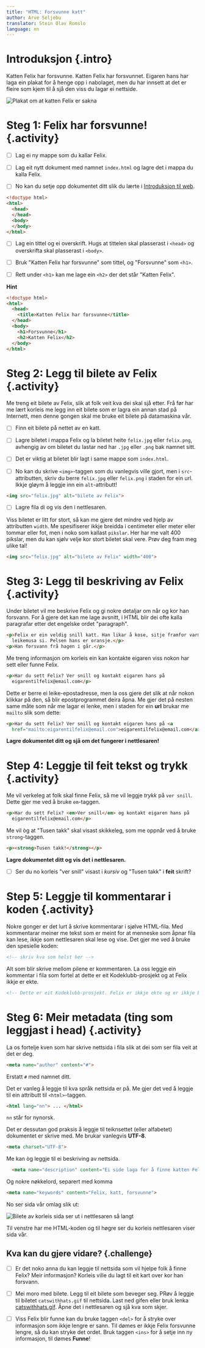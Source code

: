 ```yaml
---
title: "HTML: Forsvunne katt"
author: Arve Seljebu
translator: Stein Olav Romslo
language: nn
---
```



# Introduksjon {.intro}

Katten Felix har forsvunne. Katten Felix har forsvunnet. Eigaren hans har laga
ein plakat for å henge opp i nabolaget, men du har innsett at det er fleire som
kjem til å sjå den viss du lagar ei nettside.

![Plakat om at katten Felix er sakna](missingcat.png)


# Steg 1: Felix har forsvunne! {.activity}

- [ ] Lag ei ny mappe som du kallar Felix.

- [ ] Lag eit nytt dokument med namnet `index.html` og lagre det i mappa du
  kalla Felix.

- [ ] No kan du setje opp dokumentet ditt slik du lærte i [Introduksjon til
  web](../introduksjon_til_web/introduksjon_til_web_nn.html).

```html
<!doctype html>
<html>
  <head>
  </head>
  <body>
  </body>
</html>
```

- [ ] Lag ein tittel og ei overskrift. Hugs at tittelen skal plasserast i
  `<head>` og overskrifta skal plasserast i `<body>`.

- [ ] Bruk "Katten Felix har forsvunne" som tittel, og "Forsvunne" som `<h1>`.

- [ ] Rett under `<h1>` kan me lage ein `<h2>` der det står "Katten Felix".

<toggle>
  <strong>Hint</strong>
  <hide>

```html
<!doctype html>
<html>
  <head>
    <title>Katten Felix har forsvunne</title>
  </head>
  <body>
    <h1>Forsvunne</h1>
    <h2>Katten Felix</h2>
  </body>
</html>
```
  </hide>
</toggle>


# Steg 2: Legg til bilete av Felix {.activity}

Me treng eit bilete av Felix, slik at folk veit kva dei skal sjå etter. Frå før
har me lært korleis me legg inn eit bilete som er lagra ein annan stad på
Internett, men denne gongen skal me bruke eit bilete på datamaskina vår.

- [ ] Finn eit bilete på nettet av en katt.

- [ ] Lagre biletet i mappa Felix og la biletet heite `felix.jpg` eller
  `felix.png`, avhengig av om biletet du lastar ned har `.jpg` eller `.png` bak
  namnet sitt.

- [ ] Det er viktig at biletet blir lagt i same mappe som `index.html`.

- [ ] No kan du skrive `<img>`-taggen som du vanlegvis ville gjort, men i
  `src`-attributten, skriv du berre `felix.jpg` eller `felix.png` i staden for
  ein url. Ikkje gløym å leggje inn ein `alt`-attributt!

```html
<img src="felix.jpg" alt="bilete av Felix">
```

- [ ] Lagre fila di og vis den i nettlesaren.

Viss biletet er litt for stort, så kan me gjere det mindre ved hjelp av
attributten `width`. Me spesifiserer ikkje breidda i centimeter eller meter
eller tommar eller fot, men i noko som kallast `pikslar`. Her har me valt 400
pikslar, men du kan sjølv velje kor stort biletet skal vere. Prøv deg fram meg
ulike tal!

```html
<img src="felix.jpg" alt="bilete av Felix" width="400">
```


# Steg 3: Legg til beskriving av Felix {.activity}

Under biletet vil me beskrive Felix og gi nokre detaljar om når og kor han
forsvann. For å gjere det kan me lage avsnitt, i HTML blir dei ofte kalla
paragrafar etter det engelske ordet "paragraph".

```html
<p>Felix er ein veldig snill katt. Han likar å kose, sitje framfor varmepumpa og
  leikemusa si. Pelsen hans er oransje.</p>
<p>Han forsvann frå hagen i går.</p>
```

Me treng informasjon om korleis ein kan kontakte eigaren viss nokon har sett
eller funne Felix.

```html
<p>Har du sett Felix? Ver snill og kontakt eigaren hans på
  eigarentilfelix@email.com</p>
```

Dette er berre ei leike-epostadresse, men la oss gjere det slik at når nokon
klikkar på den, så blir epostprogrammet deira åpna. Me gjer det på nesten same
måte som når me lagar ei lenke, men i staden for ein __url__ brukar me `mailto`
slik som dette:

```html
<p>Har du sett Felix? Ver snill og kontakt eigaren hans på <a
  href="mailto:eigarentilfelix@email.com">eigarentilfelix@email.com</a></p>
```

__Lagre dokumentet ditt og sjå om det fungerer i nettlesaren!__


# Step 4: Leggje til feit tekst og trykk {.activity}

Me vil verkeleg at folk skal finne Felix, så me vil leggje *trykk* på `ver
snill`. Dette gjer me ved å bruke `em`-taggen.

```html
<p>Har du sett Felix? <em>Ver snill</em> og kontakt eigaren hans på
  eigarentilfelix@email.com</p>
```

Me vil òg at "Tusen takk" skal visast skikkeleg, som me oppnår ved å bruke
`strong`-taggen.

```html
<p><strong>Tusen takk!</strong></p>
```

__Lagre dokumentet ditt og vis det i nettlesaren.__

- [ ] Ser du no korleis "ver snill" visast i *kursiv* og "Tusen takk" i __feit__
  skrift?


# Step 5: Leggje til kommentarar i koden {.activity}

Nokre gonger er det lurt å skrive kommentarar i sjølve HTML-fila. Med
kommentarar meiner me tekst som er meint for at menneske som åpnar fila kan
lese, ikkje som nettlesaren skal lese og vise. Det gjer me ved å bruke den
spesielle koden:

```html
<!-- skriv kva som helst her -->
```

Alt som blir skrive mellom pilene er kommentaren. La oss leggje ein kommentar i
fila som fortel at dette er eit Kodeklubb-prosjekt og at Felix ikkje er ekte.

```html
<!-- Dette er eit Kodeklubb-prosjekt. Felix er ikkje ekte og er ikkje borte. -->
```


# Steg 6: Meir metadata (ting som leggjast i head) {.activity}

La os fortelje kven som har skrive nettsida i fila slik at dei som ser fila veit
at det er deg.

```html
<meta name="author" content="#">
```

Erstatt `#` med namnet ditt.

Det er vanleg å leggje til kva språk nettsida er på. Me gjer det ved å leggje
til ein attributt til `<html>`-taggen.

```html
<html lang="nn"> ... </html>
```

`nn` står for nynorsk.

Det er dessutan god praksis å leggje til teiknsettet (eller alfabetet)
dokumentet er skrive med. Me brukar vanlegvis __UTF-8__.

```html
<meta charset="UTF-8">
```

Me kan òg leggje til ei beskriving av nettsida.

```html
  <meta name="description" content="Ei side laga for å finne katten Felix">
```

Og nokre nøkkelord, separert med komma

```html
<meta name="keywords" content="Felix, katt, forsvunne">
```

No ser sida vår omlag slik ut:

![Bilete av korleis sida ser ut i nettlesaren så langt](screenshot_jsbin.png)

Til venstre har me HTML-koden og til høgre ser du korleis nettlesaren viser sida
vår.

## Kva kan du gjere vidare? {.challenge}

- [ ] Er det noko anna du kan leggje til nettsida som vil hjelpe folk å finne
  Felix? Meir informasjon? Korleis ville du lagt til eit kart over kor han
  forsvann.

- [ ] Mei moro med bilete. Legg til eit bilete som beveger seg. PRøv å leggje
  til biletet `catswithhats.gif` til nettsida. Last ned gifen eller bruk lenka
  [catswithhats.gif](../forsvunnet_katt/ressurser/catswithhats.gif). Åpne det i
  nettlesaren og sjå kva som skjer.

- [ ] Viss Felix blir funne kan du bruke taggen `<del>` for å stryke over
  informasjon som ikkje lengre er sann. Til dømes er ikkje Felix forsvunne
  lengre, så du kan stryke det ordet. Bruk taggen `<ins>` for å setje inn ny
  informasjon, til dømes __Funne__!
